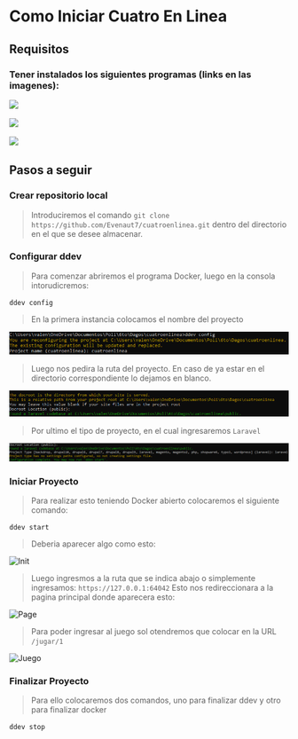 # Como Iniciar Cuatro En Linea

## Requisitos

### Tener instalados los siguientes programas (links en las imagenes):


<a href="https://www.docker.com" target="_blank"><img src="https://cdn.worldvectorlogo.com/logos/docker-3.svg" width="300"></a>

<a href="https://ddev.com" target="_blank"><img src="https://ddev.com/app/themes/ddevcom_theme_2020/dist/images/ddev-logo.svg" width="300"></a>

<a href="https://laravel.com" target="_blank"><img src="https://upload.wikimedia.org/wikipedia/commons/3/36/Logo.min.svg" width="300"></a>

## Pasos a seguir

### Crear repositorio local

>Introduciremos el comando ``git clone https://github.com/Evenaut7/cuatroenlinea.git`` dentro del directorio en el que se desee almacenar.


### Configurar ddev

>Para comenzar abriremos el programa Docker, luego en la consola intorudicremos: 

    ddev config

>En la primera instancia colocamos el nombre del proyecto

![Name](/images/name.png) 

>Luego nos pedira la ruta del proyecto. En caso de ya estar en el directorio correspondiente lo dejamos en blanco.

![Rute](/images/dir.png) 

>Por ultimo el tipo de proyecto, en el cual ingresaremos ``Laravel``

![Type](/images/site.png) 


### Iniciar Proyecto

>Para realizar esto teniendo Docker abierto colocaremos el siguiente comando:

    ddev start

>Deberia aparecer algo como esto:

![Init](https://cdn.discordapp.com/attachments/577240428148031516/987010481506103346/unknown.png) 

>Luego ingresmos a la ruta que se indica abajo o simplemente ingresamos: ``https://127.0.0.1:64042``
>Esto nos redireccionara a la pagina principal donde aparecera esto:

![Page](/images/inicio.png)

>Para poder ingresar al juego sol otendremos que colocar en la URL ``/jugar/1``

![Juego](/images/juego.png)

### Finalizar Proyecto 

>Para ello colocaremos dos comandos, uno para finalizar ddev y otro para finalizar docker

    ddev stop